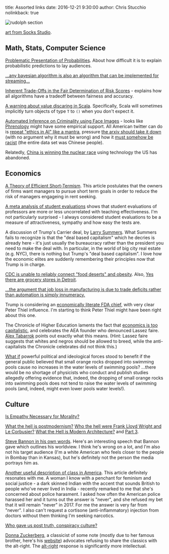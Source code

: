 title: Assorted links
date: 2016-12-21 9:30:00
author: Chris Stucchio
nolinkback: true


![rudolph section](/blog_media/2016/assorted_links_dec_16_2016/rudolph-section-12.jpg)

[art from Socks Studio](http://socks-studio.com/2016/05/22/a-selection-of-paul-rudolphs-perspective-sections/).

## Math, Stats, Computer Science

[Problematic Presentation of Probabilities](https://allendowney.blogspot.com/2016/11/problematic-presentation-of.html). About how difficult it is to explain probabilistic predictions to lay audiences.

[...any bayesian algorithm is also an algorithm that can be implemented for streaming...](http://koaning.io/bayesian-propto-streaming-algorithms.html)

[Inherent Trade-Offs in the Fair Determination of Risk Scores](https://arxiv.org/pdf/1609.05807v2.pdf) - explains how all algorithms have a tradeoff between fairness and accuracy.

[A warning about value discaring in Scala](http://underscore.io/blog/posts/2016/11/24/value-discard.html). Specifically, Scala will sometimes implicitly turn objects of type `T` to `()` when you don't expect it.

[Automated Inference on Criminality using Face Images](https://arxiv.org/pdf/1611.04135v1.pdf) - looks like [Phrenology](https://en.wikipedia.org/wiki/Phrenology) might have some empirical support. All American twitter can do is [repeat "ethics in AI" like a mantra](https://twitter.com/mayhewsw/status/799370839389040640), pressure [the arxiv should take it down](https://twitter.com/mmitchell_ai/status/799515701874720768) (with no argument why it must be wrong) and how it [must somehow be racist](https://twitter.com/craignicol/status/799607828369592320) (the entire data set was Chinese people).

Relatedly, [China is winning the nuclear race](https://www.technologyreview.com/s/602051/fail-safe-nuclear-power/) using technology the US has abandoned.

## Economics

[A Theory of Efficient Short-Termism](http://poseidon01.ssrn.com/delivery.php?ID=318115065115116112006071070007020087017069064045069066075089119069073013022122126018022103030104056120001029126081080000114090117022094008013004024025097124116015112065073085000067011020002116008091086091104064099090012110122107114031019104025090066074&EXT=pdf). This article postulates that the owners of firms want managers to pursue short term goals in order to reduce the risk of managers engageing in rent seeking.

[A meta analysis of student evaluations](/blog_media/2016/assorted_links_nov_3_2016/Meta_analysis_of_faculty's_teaching_effectiveness_Student_evaluation_of_teaching_ratings_and_student_learning_are_not_related__student_evaluations_meta_analysis.pdf) shows that student evaluations of professors are more or less uncorrelated with teaching effectiveness. I'm not particularly surprised - I always considered student evaluations to be a measure of attractiveness, sympathy and how easy the tests are.

A discussion of Trump's Carrier deal, by [Larry Summers](https://www.washingtonpost.com/news/wonk/wp/2016/12/02/why-trumps-carrier-deal-is-bad-for-america/). What Summers fails to recognize is that the "deal based capitalism" which he decries is already here - it's just usually the bureaucracy rather than the president you need to make the deal with. In particular, in the world of big city real estate (e.g. NYC), there is nothing but Trump's "deal based capitalism". I love how the economic elites are suddenly remembering their principles now that Trump is in charge.

[CDC is unable to reliably connect "food deserts" and obesity](http://www.cdc.gov/pcd/issues/2013/12_0123.htm). Also, [Yes there are grocery stores in Detroit](http://www.urbanophile.com/2011/01/25/yes-there-are-grocery-stores-in-detroit-by-james-griffioen/).

[...the argument that job loss in manufacturing is due to trade deficits rather than automation is simply innumeracy.](http://econlog.econlib.org/archives/2016/12/europe_has_a_ma.html)

Trump is considering an [economically literate FDA chief](https://www.statnews.com/2016/12/07/trump-fda-oneill/), with very clear Peter Thiel influence. I'm starting to think Peter Thiel might have been right about this one.

The Chronicle of Higher Education laments the fact that [economics is too capitalistic](http://www.chronicle.com/article/When-Economics-Was-Radical/238539), and celebrates the AEA founder who denounced Lassez faire. [Alex Tabarrok](http://marginalrevolution.com/marginalrevolution/2016/12/richard-t-ely-alt-right-founder-american-economic-association.html) points out exactly what this means. (Hint: Lassez faire suggests that whites and negros should be allowed to breed, while the anti-capitalists the Chronicle celebrates did not think this.)

[What if](http://cafehayek.com/2016/12/41844.html) powerful political and ideological forces stood to benefit if the general public believed that small orange rocks dropped into swimming pools cause no increases in the water levels of swimming pools? ...there would be no shortage of physicists who conduct and publish studies allegedly offering evidence that, indeed, the dropping of small orange rocks into swimming pools does not tend to raise the water levels of swimming pools (and, indeed, might even lower pools water levels!).

## Culture

[Is Empathy Necessary for Morality?](http://subcortex.com/IsEmpathyNecessaryForMoralityPrinz.pdf)

[What the hell is postmodernism?](http://www.mcmansionhell.com/post/152216735596/what-the-hell-is-postmodernism) [Who the hell were Frank Lloyd Wright and Le Corbusier?](http://www.mcmansionhell.com/post/153445841456/who-the-hell-were-frank-lloyd-wright-and-le) [What the Hell is Modern Architecture?](http://www.mcmansionhell.com/post/153744814616/what-the-hell-is-modern-architecture-part-two) and [Part 3](http://www.mcmansionhell.com/post/154043891761/what-the-hell-is-modern-architecture-part-three).

[Steve Bannon in his own words](https://www.buzzfeed.com/lesterfeder/this-is-how-steve-bannon-sees-the-entire-world). Here's an interesting speech that Bannon gave which outlines his worldview. I think he's wrong on a lot, and I'm also not his target audience (I'm a white American who feels closer to the people in Bombay than in Kansas), but he's definitely not the person the media portrays him as.

[Another useful description of class in America](http://siderea.livejournal.com/1260265.html). This article definitely resonates with me. A woman I know with a penchant for feminism and social justice - a dark skinned Indian with the accent that sounds British to people who've never lived in India - recently remarked to me that she's concerned about police harasment. I asked how often the American police harassed her and it turns out the answer is "never", and she refused my bet that it will remain "never" in 2017. For me the answer is very far from "never". I also can't request a cortisone (anti-inflammatory) injection from doctors without them thinking I'm seeking narcotics.

[Who gave us post truth, conspiracy culture?](http://hurryupharry.org/2016/11/27/who-gave-us-post-truth-conspiracy-culture-and-the-alt-right/)

[Donna Zuckerberg](https://eidolon.pub/how-to-be-a-good-classicist-under-a-bad-emperor-6b848df6e54a), a classicist of some note (mostly due to her famous brother, here's his [website](https://facebook.com)) advocates refusing to share the classics with the alt-right. The [alt-right](http://www.socialmatter.net/2016/12/20/classics-white-supremacy-response-donna-zuckerberg/) response is significantly more intellectual.
